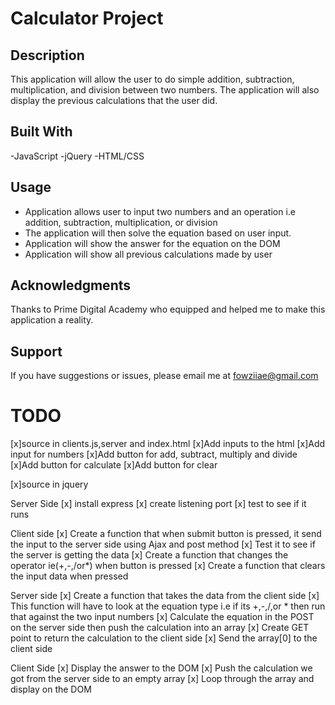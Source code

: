 # Calculator Project

## Description

This application will allow the user to do simple addition, subtraction, multiplication, and division between two numbers. The application will also display the previous calculations that the user did.

## Built With

-JavaScript
-jQuery
-HTML/CSS

## Usage

- Application allows user to input two numbers and an operation i.e addition, subtraction, multiplication, or division
- The application will then solve the equation based on user input.
- Application will show the answer for the equation on the DOM
- Application will show all previous calculations made by user

## Acknowledgments

Thanks to Prime Digital Academy who equipped and helped me to make this application a reality.

## Support

If you have suggestions or issues, please email me at fowziiae@gmail.com

# TODO

[x]source in clients.js,server and index.html
[x]Add inputs to the html
[x]Add input for numbers
[x]Add button for add, subtract, multiply and divide
[x]Add button for calculate
[x]Add button for clear

[x]source in jquery

Server Side
[x] install express
[x] create listening port
[x] test to see if it runs

Client side
[x] Create a function that when submit button is pressed, it send the input to the server side using Ajax and post method
[x] Test it to see if the server is getting the data
[x] Create a function that changes the operator ie(+,-,/or\*) when button is pressed
[x] Create a function that clears the input data when pressed

Server side
[x] Create a function that takes the data from the client side
[x] This function will have to look at the equation type i.e if its +,-,/,or \* then run that against the two input numbers
[x] Calculate the equation in the POST on the server side then push the calculation into an array
[x] Create GET point to return the calculation to the client side
[x] Send the array[0] to the client side

Client Side
[x] Display the answer to the DOM
[x] Push the calculation we got from the server side to an empty array
[x] Loop through the array and display on the DOM
